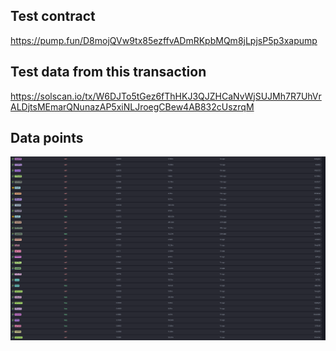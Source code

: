 ## Test contract

https://pump.fun/D8mojQVw9tx85ezffvADmRKpbMQm8jLpjsP5p3xapump

## Test data from this transaction

https://solscan.io/tx/W6DJTo5tGez6fThHKJ3QJZHCaNvWjSUJMh7R7UhVrALDjtsMEmarQNunazAP5xiNLJroegCBew4AB832cUszrqM

## Data points

![alt text](image.png)
